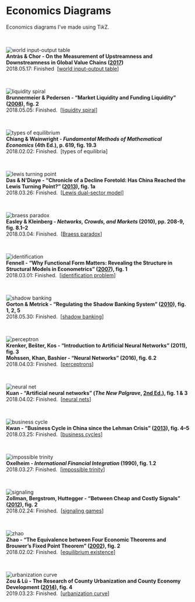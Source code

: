 # Economics Diagrams

Economics diagrams I’ve made using Ti𝑘Z. 

&nbsp;

![world input-output table](/pics/world-io.png)
<br><b>Antràs & Chor - On the Measurement of Upstreamness and Downstreamness in Global Value Chains (<a href="https://scholar.harvard.edu/antras/publications/measurement-upstreamness-and-downstreamness-global-valuechains">2017</a>)</b>
<br>2018.05.17: Finished &nbsp;[<a href="https://en.wikipedia.org/wiki/Global_value_chain">world input-output table</a>]

&nbsp;

![liquidity spiral](/pics/liquidity.png)
<br><b>Brunnermeier & Pedersen - “Market Liquidity and Funding Liquidity” (<a href="https://www.princeton.edu/~markus/research/papers/liquidity.pdf">2008</a>), fig. 2</b>
<br>2018.05.05: Finished. &nbsp;[<a href="https://en.wikipedia.org/wiki/Liquidity_crisis">liquidity spiral</a>]

&nbsp;

![types of equilibrium](/pics/equilibria.png)
<br><b>Chiang & Wainwright - <i>Fundamental Methods of Mathematical Economics</i> (4th Ed.), p. 619, fig. 19.3</b>
<br>2018.02.02: Finished. &nbsp;[types of equilibria]

&nbsp;

![lewis turning point](/pics/lewis.png)
<br><b>Das & N’Diaye - “Chronicle of a Decline Foretold: Has China Reached the Lewis Turning Point?” (<a href="http://www.imf.org/external/pubs/ft/wp/2013/wp1326.pdf">2013</a>), fig. 1a</b>
<br>2018.03.26: Finished. &nbsp;[<a href="https://en.wikipedia.org/wiki/Dual-sector_model">Lewis dual-sector model</a>]

&nbsp;

![braess paradox](/pics/braess.png)
<br><b>Easley & Kleinberg - <i>Networks, Crowds, and Markets</i> (2010), pp. 208-9, fig. 8.1–2</b>
<br>2018.03.04: Finished. &nbsp;[<a href="https://en.wikipedia.org/wiki/Braess%27s_paradox">Braess paradox</a>]

&nbsp;

![identification](/pics/identification.png)
<br><b>Fennell - “Why Functional Form Matters: Revealing the Structure in Structural Models in Econometrics” (<a href="https://www.journals.uchicago.edu/doi/10.1086/525642">2007</a>), fig. 1</b>
<br>2018.03.01: Finished. &nbsp;[<a href="https://en.wikipedia.org/wiki/Parameter_identification_problem">identification problem</a>]

&nbsp;

![shadow banking](/pics/shadow.png)
<br><b>Gorton & Metrick - “Regulating the Shadow Banking System” (<a href="https://www.brookings.edu/wp-content/uploads/2010/09/2010b_bpea_gorton.pdf">2010</a>), fig. 1, 2, 5</b>
<br>2018.05.30: Finished. &nbsp;[<a href="https://en.wikipedia.org/wiki/Shadow_banking_system">shadow banking</a>]

&nbsp;

![perceptron](/pics/perceptron.png)
<br><b>Krenker, Bešter, Kos - “Introduction to Artificial Neural Networks” (2011), fig. 3</b>
<br><b>Mohssen, Khan, Bashier - “Neural Networks” (2016), fig. 6.2</b>
<br>2018.04.03: Finished. &nbsp;[<a href="https://en.wikipedia.org/wiki/Perceptron">perceptrons</a>]

&nbsp;

![neural net](/pics/neural.png)
<br><b>Kuan - “Artificial neural networks” (<i>The New Palgrave</i>, <a href="https://link.springer.com/referenceworkentry/10.1057/978-1-349-95121-5_2714-1">2nd Ed.</a>), fig. 1 & 3</b>
<br>2018.04.02: Finished. &nbsp;[<a href="https://en.wikipedia.org/wiki/Artificial_neural_network">neural nets</a>]

&nbsp;

![business cycle](/pics/cycle.png)
<br><b>Kwan - “Business Cycle in China since the Lehman Crisis” (<a href="https://onlinelibrary.wiley.com/doi/abs/10.1111/j.1749-124X.2013.12036.x">2013</a>), fig. 4–5</b>
<br>2018.03.25: Finished. &nbsp;[<a href="https://en.wikipedia.org/wiki/Business_cycle">business cycles</a>]

&nbsp;

![impossible trinity](/pics/trinity.png)
<br><b>Oxelheim - <i>International Financial Integration</i> (1990),  fig. 1.2</b>
<br>2018.03.27: Finished. &nbsp;[<a href="https://en.wikipedia.org/wiki/Impossible_trinity">impossible trinity</a>]

&nbsp;

![signaling](/pics/signaling.png)
<br><b>Zollman, Bergstrom, Huttegger - “Between Cheap and Costly Signals” (<a href="http://rspb.royalsocietypublishing.org/content/early/2012/11/06/rspb.2012.1878">2012</a>), fig. 2</b>
<br>2018.02.24: Finished. &nbsp;[<a href="https://www.rhayden.us/nash-equilibrium/problems-section-41.html">signaling games</a>]

&nbsp;

![zhao](/pics/zhao.png)
<br><b>Zhao - “The Equivalence between Four Economic Theorems and Brouwer’s Fixed Point Theorem” (<a href="https://www.researchgate.net/publication/228432065_The_equivalence_between_four_economic_theorems_and_Brouwer%27s_fixed_point_theorem">2002</a>), fig. 2</b>
<br>2018.02.02: Finished. &nbsp;[<a href="https://en.wikipedia.org/wiki/Arrow%E2%80%93Debreu_model">equilibrium existence</a>]

&nbsp;

![urbanization curve](/pics/urbanization.png)
<br><b>Zou & Lü - The Research of County Urbanization and County Economy Development (<a href="https://ieeexplore.ieee.org/document/6995057/">2014</a>), fig. 4</b>
<br>2019.03.23: Finished. &nbsp;[<a href="http://www.oxfordreference.com/view/10.1093/oi/authority.20110803114851502">urbanization curve</a>]
